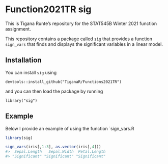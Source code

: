 
# Function2021TR sig

This is Tigana Runte’s repository for the STAT545B Winter 2021 function
assignment.

This repository contains a package called `sig` that provides a function
`sign_vars` that finds and displays the significant variables in a
linear model.

## Installation

You can install `sig` using

    devtools::install_github("TiganaR/Functions2021TR")

and you can then load the package by running

    library("sig")

## Example

Below I provide an example of using the function \`sign\_vars.R

``` r
library(sig)

sign_vars(iris[,1:3], as.vector(iris[,4]))
#>  Sepal.Length   Sepal.Width  Petal.Length 
#> "Significant" "Significant" "Significant"
```
